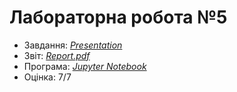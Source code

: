 # Лабораторна робота №5

- Завдання: [*Presentation*](./Task.pdf)
- Звіт: [*Report.pdf*](./Report.pdf)
- Програма: [*Jupyter Notebook*](./src/)
- Оцінка: 7/7